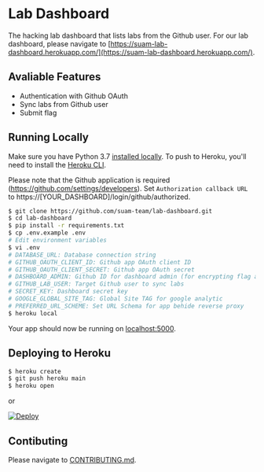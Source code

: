 # Lab Dashboard

The hacking lab dashboard that lists labs from the Github user. For our lab dashboard, please navigate to [https://suam-lab-dashboard.herokuapp.com/](https://suam-lab-dashboard.herokuapp.com/).

## Avaliable Features

- Authentication with Github OAuth
- Sync labs from Github user
- Submit flag

## Running Locally

Make sure you have Python 3.7 [installed locally](http://install.python-guide.org). To push to Heroku, you'll need to install the [Heroku CLI](https://devcenter.heroku.com/articles/heroku-cli).

Please note that the Github application is required (https://github.com/settings/developers). Set `Authorization callback URL` to https://[YOUR_DASHBOARD]/login/github/authorized.

```sh
$ git clone https://github.com/suam-team/lab-dashboard.git
$ cd lab-dashboard
$ pip install -r requirements.txt
$ cp .env.example .env
# Edit environment variables
$ vi .env 
# DATABASE_URL: Database connection string
# GITHUB_OAUTH_CLIENT_ID: Github app OAuth client ID
# GITHUB_OAUTH_CLIENT_SECRET: Github app OAuth secret
# DASHBOARD_ADMIN: Github ID for dashboard admin (for encrypting flag and syncing lab)
# GITHUB_LAB_USER: Target Github user to sync labs
# SECRET_KEY: Dashboard secret key
# GOOGLE_GLOBAL_SITE_TAG: Global Site TAG for google analytic
# PREFERRED_URL_SCHEME: Set URL Schema for app behide reverse proxy
$ heroku local
```

Your app should now be running on [localhost:5000](http://localhost:5000/).

## Deploying to Heroku

```sh
$ heroku create
$ git push heroku main
$ heroku open
```
or

[![Deploy](https://www.herokucdn.com/deploy/button.svg)](https://heroku.com/deploy)

## Contibuting

Please navigate to [CONTRIBUTING.md](/CONTRIBUTING.md).